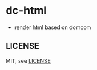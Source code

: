# dc-html

* render html based on domcom

## LICENSE

  MIT, see [LICENSE](https://github.com/taijiweb/dc-html/blob/master/LICENSE)
